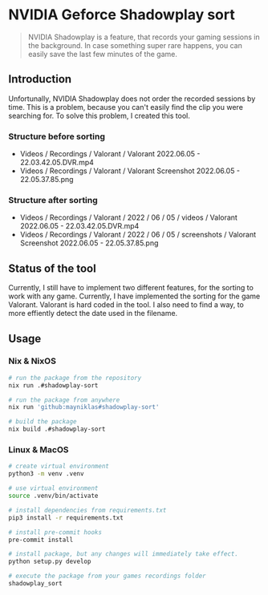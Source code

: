 # NVIDIA Geforce Shadowplay sort

> NVIDIA Shadowplay is a feature, that records your gaming sessions in the background. In case something super rare happens, you can easily save the last few minutes of the game.

## Introduction

Unfortunally, NVIDIA Shadowplay does not order the recorded sessions by time. This is a problem, because you can't easily find the clip you were searching for.
To solve this problem, I created this tool.

### Structure before sorting

- Videos / Recordings / Valorant / Valorant 2022.06.05 - 22.03.42.05.DVR.mp4
- Videos / Recordings / Valorant / Valorant Screenshot 2022.06.05 - 22.05.37.85.png

### Structure after sorting

- Videos / Recordings / Valorant / 2022 / 06 / 05 / videos / Valorant 2022.06.05 - 22.03.42.05.DVR.mp4
- Videos / Recordings / Valorant / 2022 / 06 / 05 / screenshots / Valorant Screenshot 2022.06.05 - 22.05.37.85.png

## Status of the tool

Currently, I still have to implement two different features, for the sorting to work with any game.
Currently, I have implemented the sorting for the game Valorant. Valorant is hard coded in the tool. I also need to find a way, to more effiently detect the date used in the filename.

## Usage

### Nix & NixOS

```bash
# run the package from the repository
nix run .#shadowplay-sort

# run the package from anywhere
nix run 'github:mayniklas#shadowplay-sort'

# build the package
nix build .#shadowplay-sort
```

### Linux & MacOS

```bash
# create virtual environment
python3 -m venv .venv

# use virtual environment
source .venv/bin/activate

# install dependencies from requirements.txt
pip3 install -r requirements.txt

# install pre-commit hooks
pre-commit install

# install package, but any changes will immediately take effect.
python setup.py develop

# execute the package from your games recordings folder
shadowplay_sort
```
